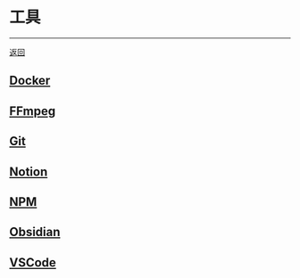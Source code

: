 # 工具

---

[返回](/repository/README.md#工具)

## [Docker](/repository/tools/Docker/README.md#docker)
## [FFmpeg](/repository/tools/FFmpeg/README.md#ffmpeg)
## [Git](/repository/tools/Git/README.md#git)
## [Notion](/repository/tools/Notion/README.md#notion)
## [NPM](/repository/tools/NPM/README.md#npm)
## [Obsidian](/repository/tools/Obsidian/README.md#obsidian)
## [VSCode](/repository/tools/VSCode/README.md#vscode)